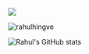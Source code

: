 [![](https://visitcount.itsvg.in/api?id=rahulhingve&label=Profile%20Views&pretty=false)](https://rahulhingve.vercel.app/)

 <img align="center" src="https://github-readme-stats.vercel.app/api/top-langs?username=rahulhingve&show_icons=true&locale=en&layout=compact&hide_border=true&theme=holi&langs_count=8" alt="rahulhingve" />

![Rahul's GitHub stats](https://github-readme-stats.vercel.app/api?username=rahulhingve&show_icons=true&theme=tokyonight)
